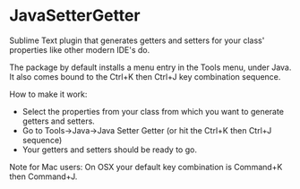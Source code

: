 JavaSetterGetter
================

Sublime Text plugin that generates getters and setters for your class' properties
like other modern IDE's do.

The package by default installs a menu entry in the Tools menu, under Java.
It also comes bound to the Ctrl+K then Ctrl+J key combination sequence.

How to make it work:

- Select the properties from your class from which you want to generate
  getters and setters.
- Go to Tools->Java->Java Setter Getter (or hit the Ctrl+K then Ctrl+J sequence)
- Your getters and setters should be ready to go.

Note for Mac users: On OSX your default key combination is Command+K then Command+J.